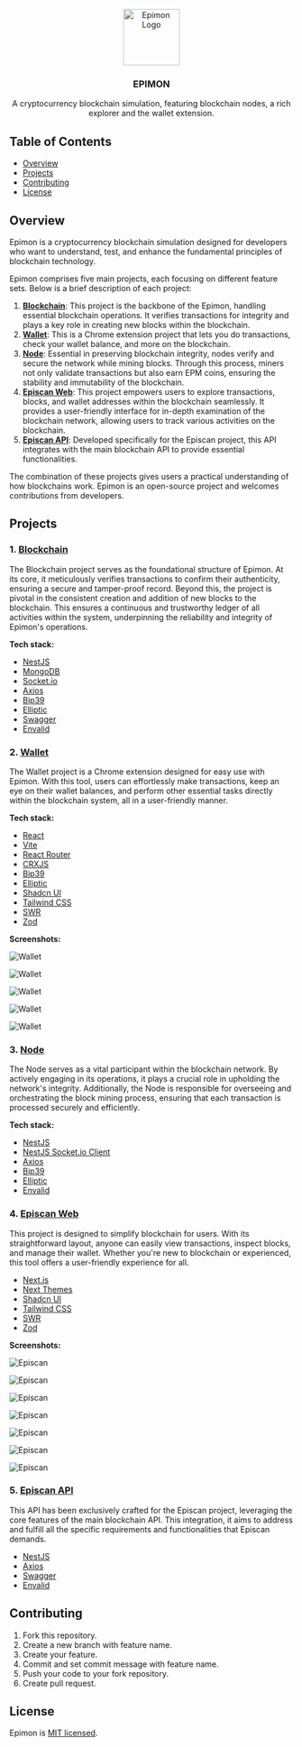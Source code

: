 <p align="center">
<img src="https://raw.githubusercontent.com/canccevik/epimon/main/.github/assets/logo.png" alt="Epimon Logo" width="100" />
</p>

<h3 align="center">EPIMON</h3>

<p align="center">A cryptocurrency blockchain simulation, featuring blockchain nodes, a rich explorer and the wallet extension.</p>

## Table of Contents

- [Overview](#overview)
- [Projects](#projects)
- [Contributing](#contributing)
- [License](#license)

## Overview

Epimon is a cryptocurrency blockchain simulation designed for developers who want to understand, test, and enhance the fundamental principles of blockchain technology.

Epimon comprises five main projects, each focusing on different feature sets. Below is a brief description of each project:

1. [**Blockchain**](#1-blockchain): This project is the backbone of the Epimon, handling essential blockchain operations. It verifies transactions for integrity and plays a key role in creating new blocks within the blockchain.
2. [**Wallet**](#2-wallet): This is a Chrome extension project that lets you do transactions, check your wallet balance, and more on the blockchain.
3. [**Node**](#3-node): Essential in preserving blockchain integrity, nodes verify and secure the network while mining blocks. Through this process, miners not only validate transactions but also earn EPM coins, ensuring the stability and immutability of the blockchain.
4. [**Episcan Web**](#4-episcan-web): This project empowers users to explore transactions, blocks, and wallet addresses within the blockchain seamlessly. It provides a user-friendly interface for in-depth examination of the blockchain network, allowing users to track various activities on the blockchain.
5. [**Episcan API**](#5-episcan-api): Developed specifically for the Episcan project, this API integrates with the main blockchain API to provide essential functionalities.

The combination of these projects gives users a practical understanding of how blockchains work. Epimon is an open-source project and welcomes contributions from developers.

## Projects

### 1. [Blockchain](https://github.com/canccevik/epimon/tree/main/apps/blockchain)

The Blockchain project serves as the foundational structure of Epimon. At its core, it meticulously verifies transactions to confirm their authenticity, ensuring a secure and tamper-proof record. Beyond this, the project is pivotal in the consistent creation and addition of new blocks to the blockchain. This ensures a continuous and trustworthy ledger of all activities within the system, underpinning the reliability and integrity of Epimon's operations.

**Tech stack:**

- [NestJS](https://github.com/nestjs/nest)
- [MongoDB](https://github.com/nestjs/mongoose)
- [Socket.io](https://www.npmjs.com/package/@nestjs/platform-socket.io)
- [Axios](https://github.com/axios/axios)
- [Bip39](https://github.com/iancoleman/bip39)
- [Elliptic](https://github.com/indutny/elliptic)
- [Swagger](https://github.com/nestjs/swagger)
- [Envalid](https://github.com/af/envalid)

### 2. [Wallet](https://github.com/canccevik/epimon/tree/main/apps/wallet)

The Wallet project is a Chrome extension designed for easy use with Epimon. With this tool, users can effortlessly make transactions, keep an eye on their wallet balances, and perform other essential tasks directly within the blockchain system, all in a user-friendly manner.

**Tech stack:**

- [React](https://github.com/facebook/react)
- [Vite](https://github.com/vitejs/vite)
- [React Router](https://github.com/remix-run/react-router)
- [CRXJS](https://github.com/crxjs/chrome-extension-tools)
- [Bip39](https://github.com/iancoleman/bip39)
- [Elliptic](https://github.com/indutny/elliptic)
- [Shadcn UI](https://github.com/shadcn-ui/ui)
- [Tailwind CSS](https://github.com/tailwindlabs/tailwindcss)
- [SWR](https://github.com/vercel/swr)
- [Zod](https://github.com/colinhacks/zod)

**Screenshots:**

![Wallet](.github/assets/screenshots/wallet/wallet-0.png)

![Wallet](.github/assets/screenshots/wallet/wallet-1.png)

![Wallet](.github/assets/screenshots/wallet/wallet-2.png)

![Wallet](.github/assets/screenshots/wallet/wallet-3.png)

![Wallet](.github/assets/screenshots/wallet/wallet-4.png)

### 3. [Node](https://github.com/canccevik/epimon/tree/main/apps/node)

The Node serves as a vital participant within the blockchain network. By actively engaging in its operations, it plays a crucial role in upholding the network's integrity. Additionally, the Node is responsible for overseeing and orchestrating the block mining process, ensuring that each transaction is processed securely and efficiently.

**Tech stack:**

- [NestJS](https://github.com/nestjs/nest)
- [NestJS Socket.io Client](https://github.com/blockcoders/nestjs-io-client)
- [Axios](https://github.com/axios/axios)
- [Bip39](https://github.com/iancoleman/bip39)
- [Elliptic](https://github.com/indutny/elliptic)
- [Envalid](https://github.com/af/envalid)

### 4. [Episcan Web](https://github.com/canccevik/epimon/tree/main/apps/episcan-web)

This project is designed to simplify blockchain for users. With its straightforward layout, anyone can easily view transactions, inspect blocks, and manage their wallet. Whether you're new to blockchain or experienced, this tool offers a user-friendly experience for all.

- [Next.js](https://github.com/vercel/next.js)
- [Next Themes](https://github.com/pacocoursey/next-themes)
- [Shadcn UI](https://github.com/shadcn-ui/ui)
- [Tailwind CSS](https://github.com/tailwindlabs/tailwindcss)
- [SWR](https://github.com/vercel/swr)
- [Zod](https://github.com/colinhacks/zod)

**Screenshots:**

![Episcan](.github/assets/screenshots/episcan/episcan-0.png)

![Episcan](.github/assets/screenshots/episcan/episcan-1.png)

![Episcan](.github/assets/screenshots/episcan/episcan-2.png)

![Episcan](.github/assets/screenshots/episcan/episcan-3.png)

![Episcan](.github/assets/screenshots/episcan/episcan-4.png)

![Episcan](.github/assets/screenshots/episcan/episcan-5.png)

![Episcan](.github/assets/screenshots/episcan/episcan-6.png)

### 5. [Episcan API](https://github.com/canccevik/epimon/tree/main/apps/episcan-api)

This API has been exclusively crafted for the Episcan project, leveraging the core features of the main blockchain API. This integration, it aims to address and fulfill all the specific requirements and functionalities that Episcan demands.

- [NestJS](https://github.com/nestjs/nest)
- [Axios](https://github.com/axios/axios)
- [Swagger](https://github.com/nestjs/swagger)
- [Envalid](https://github.com/af/envalid)

## Contributing

1. Fork this repository.
2. Create a new branch with feature name.
3. Create your feature.
4. Commit and set commit message with feature name.
5. Push your code to your fork repository.
6. Create pull request.

## License

Epimon is [MIT licensed](https://github.com/canccevik/epimon/blob/main/LICENSE).

